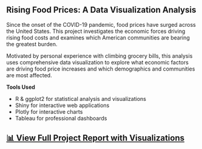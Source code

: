## Rising Food Prices: A Data Visualization Analysis

Since the onset of the COVID-19 pandemic, food prices have surged across the United States. This project investigates the economic forces driving rising food costs and examines which American communities are bearing the greatest burden.

Motivated by personal experience with climbing grocery bills, this analysis uses comprehensive data visualization to explore what economic factors are driving food price increases and which demographics and communities are most affected.

__Tools Used__
* R & ggplot2 for statistical analysis and visualizations
* Shiny for interactive web applications
* Plotly for interactive charts
* Tableau for professional dashboards

## [📊 View Full Project Report with Visualizations](https://rpubs.com/hzy8ha/risingfoodprices)
